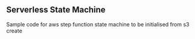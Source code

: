 Serverless State Machine
---
Sample code for aws step function state machine to be initialised from s3 create